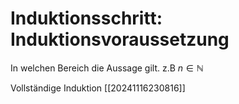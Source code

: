 # Induktionsschritt: Induktionsvoraussetzung 
In welchen Bereich die Aussage gilt.
z.B $n \in \mathbb{N}$ 

Vollständige Induktion [[20241116230816]]






